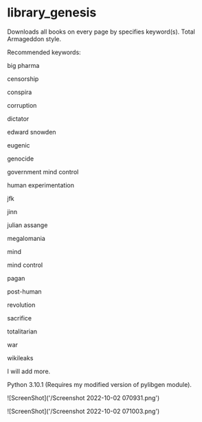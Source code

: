 # library_genesis
Downloads all books on every page by specifies keyword(s). Total Armageddon style.

Recommended keywords:

big pharma

censorship

conspira

corruption

dictator

edward snowden

eugenic

genocide

government mind control

human experimentation

jfk

jinn

julian assange

megalomania

mind

mind control

pagan

post-human

revolution

sacrifice

totalitarian

war

wikileaks

I will add more.

Python 3.10.1
(Requires my modified version of pylibgen module).

![ScreenShot]('/Screenshot 2022-10-02 070931.png')

![ScreenShot]('/Screenshot 2022-10-02 071003.png')

